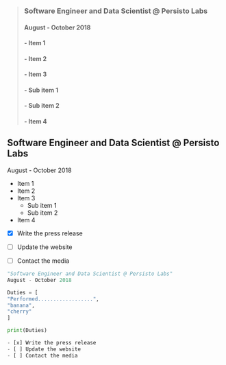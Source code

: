 > ### Software Engineer and Data Scientist **@ Persisto Labs**
> #### August - October 2018
>
> #### - Item 1
> #### - Item 2
> #### - Item 3
> ####    - Sub item 1
> ####    - Sub item 2
> #### - Item 4

## Software Engineer and Data Scientist **@ Persisto Labs**
August - October 2018

- Item 1
- Item 2
- Item 3
   - Sub item 1
   - Sub item 2
- Item 4

- [x] Write the press release
- [ ] Update the website
- [ ] Contact the media


```python
"Software Engineer and Data Scientist @ Persisto Labs"
August - October 2018

Duties = [
"Performed..................", 
"banana", 
"cherry"
]

print(Duties)

- [x] Write the press release
- [ ] Update the website
- [ ] Contact the media
```